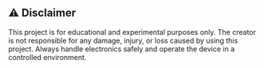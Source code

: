 ## ⚠️ Disclaimer

This project is for educational and experimental purposes only. The creator is not responsible for any damage, injury, or loss caused by using this project. Always handle electronics safely and operate the device in a controlled environment.
